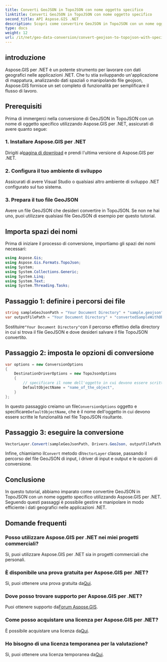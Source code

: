 ```yaml
---
title: Converti GeoJSON in TopoJSON con nome oggetto specifico
linktitle: Converti GeoJSON in TopoJSON con nome oggetto specifico
second_title: API Aspose.GIS .NET
description: Scopri come convertire GeoJSON in TopoJSON con un nome oggetto specifico utilizzando Aspose.GIS per .NET. Questo tutorial fornisce una guida passo passo per una manipolazione efficiente dei dati geografici.
type: docs
weight: 12
url: /it/net/geo-data-conversion/convert-geojson-to-topojson-with-specific-object-name/
---
```

## introduzione
Aspose.GIS per .NET è un potente strumento per lavorare con dati geografici nelle applicazioni .NET. Che tu stia sviluppando un'applicazione di mappatura, analizzando dati spaziali o manipolando file geojson, Aspose.GIS fornisce un set completo di funzionalità per semplificare il flusso di lavoro.
## Prerequisiti
Prima di immergerci nella conversione di GeoJSON in TopoJSON con un nome di oggetto specifico utilizzando Aspose.GIS per .NET, assicurati di avere quanto segue:
### 1. Installare Aspose.GIS per .NET
 Dirigiti al[pagina di download](https://releases.aspose.com/gis/net/) e prendi l'ultima versione di Aspose.GIS per .NET.
### 2. Configura il tuo ambiente di sviluppo
Assicurati di avere Visual Studio o qualsiasi altro ambiente di sviluppo .NET configurato sul tuo sistema.
### 3. Prepara il tuo file GeoJSON
Avere un file GeoJSON che desideri convertire in TopoJSON. Se non ne hai uno, puoi utilizzare qualsiasi file GeoJSON di esempio per questo tutorial.

## Importa spazi dei nomi
Prima di iniziare il processo di conversione, importiamo gli spazi dei nomi necessari:
```csharp
using Aspose.Gis;
using Aspose.Gis.Formats.TopoJson;
using System;
using System.Collections.Generic;
using System.Linq;
using System.Text;
using System.Threading.Tasks;
```

## Passaggio 1: definire i percorsi dei file
```csharp
string sampleGeoJsonPath = "Your Document Directory" + "sample.geojson";
var outputFilePath = "Your Document Directory" + "convertedSampleWithObjectName_out.topojson";
```
 Sostituire`"Your Document Directory"`con il percorso effettivo della directory in cui si trova il file GeoJSON e dove desideri salvare il file TopoJSON convertito.
## Passaggio 2: imposta le opzioni di conversione
```csharp
var options = new ConversionOptions
{
    DestinationDriverOptions = new TopoJsonOptions
    {
        // specificare il nome dell'oggetto in cui devono essere scritte le funzionalità
        DefaultObjectName = "name_of_the_object",
    }
};
```
 In questo passaggio creiamo un file`ConversionOptions` oggetto e specificare`DefaultObjectName`, che è il nome dell'oggetto in cui devono essere scritte le funzionalità nel file TopoJSON risultante.
## Passaggio 3: eseguire la conversione
```csharp
VectorLayer.Convert(sampleGeoJsonPath, Drivers.GeoJson, outputFilePath, Drivers.TopoJson, options);
```
 Infine, chiamiamo il`Convert` metodo di`VectorLayer` classe, passando il percorso del file GeoJSON di input, i driver di input e output e le opzioni di conversione.

## Conclusione
In questo tutorial, abbiamo imparato come convertire GeoJSON in TopoJSON con un nome oggetto specifico utilizzando Aspose.GIS per .NET. Seguendo questi passaggi è possibile gestire e manipolare in modo efficiente i dati geografici nelle applicazioni .NET.
## Domande frequenti
### Posso utilizzare Aspose.GIS per .NET nei miei progetti commerciali?
Sì, puoi utilizzare Aspose.GIS per .NET sia in progetti commerciali che personali.
### È disponibile una prova gratuita per Aspose.GIS per .NET?
Sì, puoi ottenere una prova gratuita da[Qui](https://releases.aspose.com/).
### Dove posso trovare supporto per Aspose.GIS per .NET?
 Puoi ottenere supporto da[Forum Aspose.GIS](https://forum.aspose.com/c/gis/33).
### Come posso acquistare una licenza per Aspose.GIS per .NET?
 È possibile acquistare una licenza da[Qui](https://purchase.aspose.com/buy).
### Ho bisogno di una licenza temporanea per la valutazione?
 Sì, puoi ottenere una licenza temporanea da[Qui](https://purchase.aspose.com/temporary-license/).